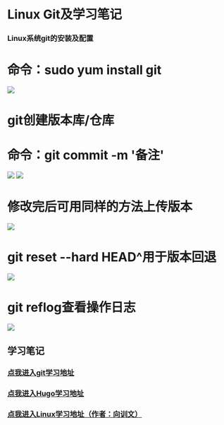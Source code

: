# Linux Git及学习笔记



### Linux系统git的安装及配置
# 命令：sudo yum install git
<image src="/git_1.jpeg">


# git创建版本库/仓库
# 命令：git commit -m '备注'
<image src="/git_2.jpeg">
<image src="/git_3.jpeg">

# 修改完后可用同样的方法上传版本
<image src="/git_4.jpeg">

# git reset --hard HEAD^用于版本回退
<image src="/git_5.jpeg">

# git reflog查看操作日志
<image src="/git_6.jpeg">

## 学习笔记
### [点我进入git学习地址](https://www.bilibili.com/video/BV19J411j7SZ/?from=search&seid=1570767978370783511&spm_id_from=333.337.0.0&vd_source=f3016e32f427da115e119cd70c20b6ec)

### [点我进入Hugo学习地址](https://www.bilibili.com/video/BV1x64y117PX/?spm_id_from=333.337.header_right.fav_list.click&vd_source=f3016e32f427da115e119cd70c20b6ec)

### [点我进入Linux学习地址（作者：向训文）](https://note.youdao.com/ynoteshare/index.html?id=7e394ebd269d0caa871fc398854fbe81&type=note&_time=1670586649015)

